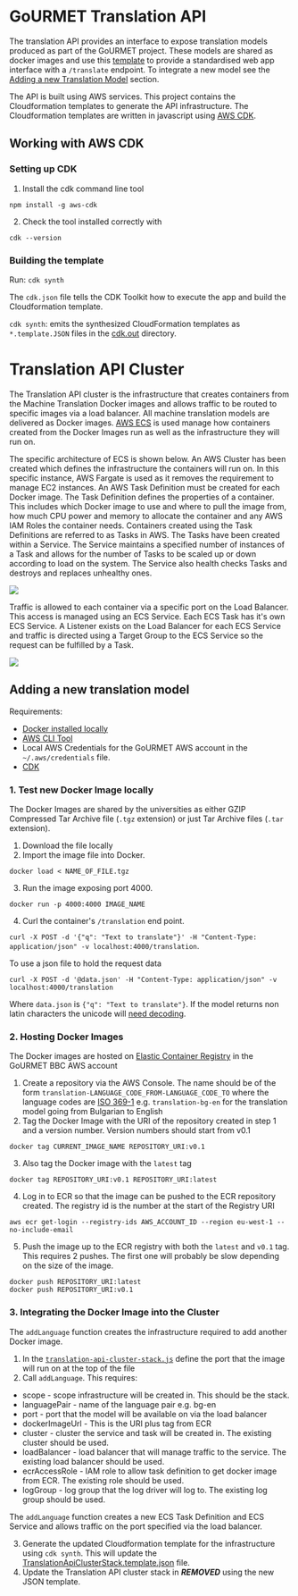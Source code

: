 # GoURMET Translation API

The translation API provides an interface to expose translation models produced as part of the GoURMET project. These models are shared as docker images and use this [template](https://github.com/bbc/gourmet-translation-module-template) to provide a standardised web app interface with a `/translate` endpoint. To integrate a new model see the [Adding a new Translation Model](#adding-a-new-translation-model) section.

The API is built using AWS services. This project contains the Cloudformation templates to generate the API infrastructure. The Cloudformation templates are written in javascript using [AWS CDK](https://docs.aws.amazon.com/cdk/).

## Working with AWS CDK

### Setting up CDK

1. Install the cdk command line tool

```
npm install -g aws-cdk
```

2. Check the tool installed correctly with 

```
cdk --version
```

### Building the template

Run: `cdk synth`

The `cdk.json` file tells the CDK Toolkit how to execute the app and build the Cloudformation template.

`cdk synth`: emits the synthesized CloudFormation templates as `*.template.JSON` files in the [cdk.out](./cdk.out)  directory.

# Translation API Cluster

The Translation API cluster is the infrastructure that creates containers from the Machine Translation Docker images and allows traffic to be routed to specific images via a load balancer. All machine translation models are delivered as Docker images. [AWS ECS](https://aws.amazon.com/ecs/) is used manage how containers created from the Docker Images run as well as the infrastructure they will run on.

The specific architecture of ECS is shown below. An AWS Cluster has been created which defines the infrastructure the containers will run on. In this specific instance, AWS Fargate is used as it removes the requirement to manage EC2 instances. An AWS Task Definition must be created for each Docker image. The Task Definition defines the properties of a container. This includes which Docker image to use and where to pull the image from, how much CPU power and memory to allocate the container and any AWS IAM Roles the container needs. Containers created using the Task Definitions are referred to as Tasks in AWS. The Tasks have been created within a Service. The Service maintains a specified number of instances of a Task and allows for the number of Tasks to be scaled up or down according to load on the system. The Service also health checks Tasks and destroys and replaces unhealthy ones.

![](./docs/images/ECScluster.png)

Traffic is allowed to each container via a specific port on the Load Balancer. This access is managed using an ECS Service. Each ECS Task has it's own ECS Service. A Listener exists on the Load Balancer for each ECS Service and traffic is directed using a Target Group to the ECS Service so the request can be fulfilled by a Task.

![](./docs/images/LoadBalancer.png)

## Adding a new translation model

Requirements:
- [Docker installed locally](https://docs.docker.com/get-docker/)
- [AWS CLI Tool](https://aws.amazon.com/cli/)
- Local AWS Credentials for the GoURMET AWS account in the `~/.aws/credentials` file.
- [CDK](#setting-up-cdk)

### 1. Test new Docker Image locally

The Docker Images are shared by the universities as either GZIP Compressed Tar Archive file (`.tgz` extension) or just Tar Archive files (`.tar` extension).

1. Download the file locally
2. Import the image file into Docker.

`docker load < NAME_OF_FILE.tgz`

3. Run the image exposing port 4000.

`docker run -p 4000:4000 IMAGE_NAME`

4. Curl the container's `/translation` end point.

`curl -X POST -d '{"q": "Text to translate"}' -H "Content-Type: application/json" -v localhost:4000/translation`.

To use a json file to hold the request data 

`curl -X POST -d '@data.json' -H "Content-Type: application/json" -v localhost:4000/translation`

Where `data.json` is `{"q": "Text to translate"}`. If the model returns non latin characters the unicode will [need decoding](https://www.online-toolz.com/tools/text-unicode-entities-convertor.php).

### 2. Hosting Docker Images

The Docker images are hosted on [Elastic Container Registry](https://aws.amazon.com/ecr/) in the GoURMET BBC AWS account

1. Create a repository via the AWS Console. The name should be of the form `translation-LANGUAGE_CODE_FROM-LANGUAGE_CODE_TO` where the language codes are [ISO 369-1](https://en.wikipedia.org/wiki/ISO_639-1) e.g. `translation-bg-en` for the translation model going from Bulgarian to English
2. Tag the Docker Image with the URI of the repository created in step 1 and a version number. Version numbers should start from v0.1

`docker tag CURRENT_IMAGE_NAME REPOSITORY_URI:v0.1`

3. Also tag the Docker image with the `latest` tag

`docker tag REPOSITORY_URI:v0.1 REPOSITORY_URI:latest`

4. Log in to ECR so that the image can be pushed to the ECR repository created. The registry id is the number at the start of the Registry URI

`aws ecr get-login --registry-ids AWS_ACCOUNT_ID --region eu-west-1 --no-include-email`

5. Push the image up to the ECR registry with both the `latest` and `v0.1` tag. This requires 2 pushes. The first one will probably be slow depending on the size of the image.

```
docker push REPOSITORY_URI:latest
docker push REPOSITORY_URI:v0.1
```

### 3. Integrating the Docker Image into the Cluster

The `addLanguage` function creates the infrastructure required to add another Docker image.

1. In the [`translation-api-cluster-stack.js`](./lib/translation-api-cluster-stack.js) define the port that the image will run on at the top of the file
2. Call `addLanguage`. This requires:
- scope - scope infrastructure will be created in. This should be the stack.
- languagePair - name of the language pair e.g. bg-en
- port - port that the model will be available on via the load balancer
- dockerImageUrl - This is the URI plus tag from ECR
- cluster - cluster the service and task will be created in. The existing cluster should be used.
- loadBalancer - load balancer that will manage traffic to the service. The existing load balancer should be used.
- ecrAccessRole - IAM role to allow task definition to get docker image from ECR. The existing role should be used.
- logGroup - log group that the log driver will log to. The existing log group should be used.

The `addLanguage` function creates a new ECS Task Definition and ECS Service and allows traffic on the port specified via the load balancer.

3. Generate the updated Cloudformation template for the infrastructure using `cdk synth`. This will update the [TranslationApiClusterStack.template.json](./cdk.out/TranslationApiClusterStack.template.json) file.
4. Update the Translation API cluster stack in ***REMOVED*** using the new JSON template.
